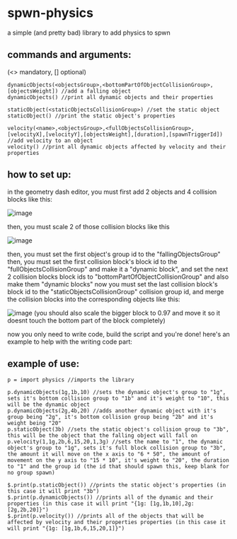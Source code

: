 # spwn-physics
a simple (and pretty bad) library to add physics to spwn

## commands and arguments:
(<> mandatory, [] optional)
```
dynamicObjects(<objectsGroup>,<bottomPartOfObjectCollisionGroup>,[objectsWeight]) //add a falling object
dynamicObjects() //print all dynamic objects and their properties

staticObject(<staticObjectsCollisionGroup>) //set the static object
staticObject() //print the static object's properties

velocity(<name>,<objectsGroup>,<fullObjectsCollisionGroup>,[velocityX],[velocityY],[objectsWeight],[duration],[spawnTriggerId]) //add velocity to an object
velocity() //print all dynamic objects affected by velocity and their properties
```

## how to set up:

in the geometry dash editor, you must first add 2 objects and 4 collision blocks like this:

![image](https://user-images.githubusercontent.com/92307212/139891396-1b4a343f-e4c4-41bd-be28-4087fda352ac.png)

then, you must scale 2 of those collision blocks like this

![image](https://user-images.githubusercontent.com/92307212/139892244-d1507e91-bddd-4b31-bea8-870eac799792.png)

then, you must set the first object's group id to the "fallingObjectsGroup"
then, you must set the first collision block's block id to the "fullObjectsCollisionGroup" and make it a "dynamic block", and set the next 2 collision blocks block ids to "bottomPartOfObjectCollisionGroup" and also make them "dynamic blocks"
now you must set the last collision block's block id to the "staticObjectsCollisionGroup" collision group id, and merge the collision blocks into the corresponding objects like this:

![image](https://user-images.githubusercontent.com/92307212/139893181-f222d6ff-c61b-4a12-b13d-8491d16c7ab2.png)
(you should also scale the bigger block to 0.97 and move it so it doesnt touch the bottom part of the block completely)

now you only need to write code, build the script and you're done!
here's an example to help with the writing code part:

## example of use:
```
p = import physics //imports the library

p.dynamicObjects(1g,1b,10) //sets the dynamic object's group to "1g", sets it's bottom collision group to "1b" and it's weight to "10", this will be the dynamic object
p.dynamicObjects(2g,4b,20) //adds another dynamic object with it's group being "2g", it's bottom collision group being "2b" and it's weight being "20"
p.staticObject(3b) //sets the static object's collision group to "3b", this will be the object that the falling object will fall on
p.velocity(1,1g,2b,6,15,20,1,3g) //sets the name to "1", the dynamic object's group to "1g", sets it's full block collision group to "3b", the amount it will move on the x axis to "6 * 50", the amount of movement on the y axis to "15 * 10", it's weight to "20", the duration to "1" and the group id (the id that should spawn this, keep blank for no group spawn)

$.print(p.staticObject()) //prints the static object's properties (in this case it will print "3b")
$.print(p.dynamicObjects()) //prints all of the dynamic and their properties (in this case it will print "{1g: [1g,1b,10],2g: [2g,2b,20]}")
$.print(p.velocity()) //prints all of the objects that will be affected by velocity and their properties properties (in this case it will print "{1g: [1g,1b,6,15,20,1]}")


```
